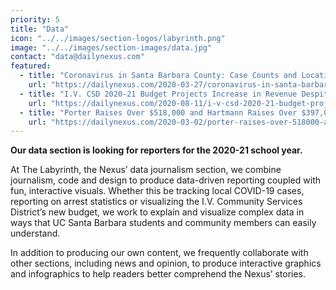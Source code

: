 ```yaml
---
priority: 5
title: "Data"
icon: "../../images/section-logos/labyrinth.png"
image: "../../images/section-images/data.jpg"
contact: "data@dailynexus.com"
featured:
  - title: "Coronavirus in Santa Barbara County: Case Counts and Locations"
    url: "https://dailynexus.com/2020-03-27/coronavirus-in-santa-barbara-county-case-counts-and-locations/"
  - title: "I.V. CSD 2020-21 Budget Projects Increase in Revenue Despite Coronavirus"
    url: "https://dailynexus.com/2020-08-11/i-v-csd-2020-21-budget-projects-increase-in-revenue-despite-coronavirus/"
  - title: "Porter Raises Over $518,000 and Hartmann Raises Over $397,000 in 3rd District Supervisor Race"
    url: "https://dailynexus.com/2020-03-02/porter-raises-over-518000-and-hartmann-raises-over-397000-in-3rd-district-supervisor-race/"
---
```

**Our data section is looking for reporters for the 2020-21 school year.**

At The Labyrinth, the Nexus’ data journalism section, we combine journalism, code and design to produce data-driven reporting coupled with fun, interactive visuals. Whether this be tracking local COVID-19 cases, reporting on arrest statistics or visualizing the I.V. Community Services District’s new budget, we work to explain and visualize complex data in ways that UC Santa Barbara students and community members can easily understand.

In addition to producing our own content, we frequently collaborate with other sections, including news and opinion, to produce interactive graphics and infographics to help readers better comprehend the Nexus’ stories.
